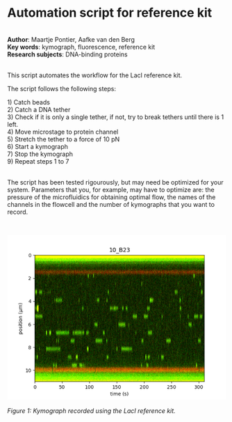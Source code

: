<h1>Automation script for reference kit</h1><br>
<b>Author</b>: Maartje Pontier, Aafke van den Berg<br>
<b>Key words</b>: kymograph, fluorescence, reference kit<br>
<b>Research subjects</b>: DNA-binding proteins<br>
<br>
<p>This script automates the workflow for the LacI reference kit. 
<p>The script follows the following steps: <br></p><div>1) Catch beads<br>2) Catch a DNA tether<br>3) Check if it is only a single tether, if not, try to break tethers until there is 1 left.<br>4) Move microstage to protein channel <br> 5) Stretch the tether to a force of 10 pN<br>6) Start a kymograph <br>7) Stop the kymograph <br> 9) Repeat steps 1 to 7 </div><br>

The script has been tested rigourously, but may need be optimized for your system.
Parameters that you, for example, may have to optimize are: the pressure of the microfluidics for obtaining optimal flow, the names of the channels in the flowcell and the number of kymographs that you want to record.
<br>
</em></p><p><br></p><div class="se-component se-image-container __se__float-none"><figure style="margin: 0px;"><img style="" data-origin="," data-file-size="31661" data-file-name="kymo_10_B23.png" data-percentage="auto,auto" data-align="none" data-size="," data-rotatey="" data-rotatex="" data-proportion="true" data-rotate="" alt="" src="kymo_10_B23.png" data-index="3"></figure></div><p><em>Figure 1: Kymograph recorded using the LacI reference kit.</em></p><p><br></p><p><em>
<br>
